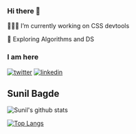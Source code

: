 ### Hi there 👋

  👨🏻‍💻 I’m currently working on CSS devtools
 
  🧭 Exploring Algorithms and DS

### I am here

[![twitter](https://img.icons8.com/fluent/48/000000/twitter.png)][1] [![linkedin](https://img.icons8.com/fluent/48/000000/linkedin.png)][2]

[1]: https://twitter.com/sunilnbagde
[2]: https://www.linkedin.com/in/sunil-bagde/


## Sunil Bagde

![Sunil's github stats](https://github-readme-stats.vercel.app/api?username=sunil-bagde&count_private=true&show_icons=true&theme=swift)
 
[![Top Langs](https://github-readme-stats.vercel.app/api/top-langs/?username=sunil-bagde)](https://github.com/anuraghazra/github-readme-stats)
